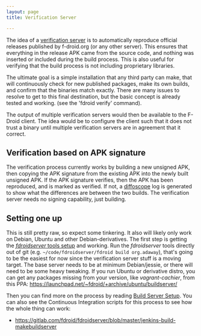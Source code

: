 ```yaml
---
layout: page
title: Verification Server

---
```


The idea of a [verification server](https://verification.f-droid.org)
is to automatically reproduce official releases published by
f-droid.org (or any other server).  This ensures that everything in
the release APK came from the source code, and nothing was inserted or
included during the build process.  This is also useful for verifying
that the build process is not including proprietary libraries.

The ultimate goal is a simple installation that any third
party can make, that will continuously check for new published packages,
make its own builds, and confirm that the binaries match exactly. There
are many issues to resolve to get to this final destination, but the
basic concept is already tested and working. (see the 'fdroid verify'
command).

The output of multiple verification servers would then be available to
the F-Droid client. The idea would be to configure the client such that
it does not trust a binary until multiple verification servers are in
agreement that it correct.


## Verification based on APK signature

The verification process currently works by building a new unsigned
APK, then copying the APK signature from the existing APK into the
newly built unsigned APK.  If the APK signature verifies, then the APK
has been reproduced, and is marked as verified.  If not, a
[diffoscope](https://diffoscope.org) log is generated to show what the
differences are between the two builds. The verification server needs
no signing capability, just building.


## Setting one up

This is still pretty raw, so expect some tinkering.  It also will
likely only work on Debian, Ubuntu and other Debian-derivatives. The
first step is getting the
[_fdroidserver_ tools setup](../Installing_the_Server_and_Repo_Tools) and
working. Run the _fdroidserver_ tools directly out of git
(e.g. `~/code/fdroidserver/fdroid build org.adaway`), that's going to
be the easiest for now since the verification server stuff is a moving
target. The base server needs to be at minimum Debian/jessie, or there
will need to be some heavy tweaking. If you run Ubuntu or derivative
distro, you can get any packages missing from your version, like
_vagrant-cachier_, from this PPA:
<https://launchpad.net/~fdroid/+archive/ubuntu/buildserver/>

Then you can find more on the process by reading
[Build Server Setup](../Build_Server_Setup). You can also see the
Continuous Integration scripts for this process to see how the whole
thing can work:

* <https://gitlab.com/fdroid/fdroidserver/blob/master/jenkins-build-makebuildserver>
